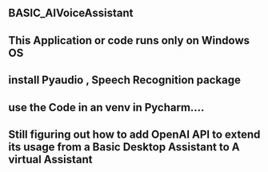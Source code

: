 ## BASIC_AIVoiceAssistant
## This Application or code runs only on Windows OS
## install Pyaudio , Speech Recognition package
## use the Code in an venv in Pycharm....
## Still figuring out how to add OpenAI API to extend its usage from a Basic Desktop Assistant to A virtual Assistant
